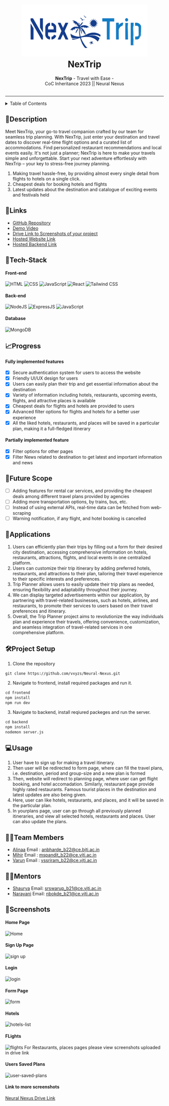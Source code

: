 <h1 align="center">
  <a href="https://github.com/CommunityOfCoders/Inheritance-2023">
    <img src="./frontend/src/images/newlogo.png" alt="NexTrip" width="400" height="166">
  </a>
  <br>
  NexTrip
</h1>

<div align="center">
   <strong>NexTrip</strong> - Travel with Ease - <br>
  CoC Inheritance 2023 || Neural Nexus <br> <br>
</div>
<hr>

<details>
<summary>Table of Contents</summary>

- [Description](#description)
- [Links](#links)
- [Tech Stack](#tech-stack)
- [Progress](#progress)
- [Future Scope](#future-scope)
- [Applications](#applications)
- [Project Setup](#project-setup)
- [Usage](#usage)
- [Team Members](#team-members)
- [Mentors](#mentors)
- [Screenshots](#screenshots)

</details>

## 📝Description

Meet NexTrip, your go-to travel companion crafted by our team for seamless trip planning. With NexTrip, just enter your destination and travel dates to discover real-time flight options and a curated list of accommodations. Find personalized restaurant recommendations and local events easily. It's not just a planner; NexTrip is here to make your travels simple and unforgettable. Start your next adventure effortlessly with NexTrip – your key to stress-free journey planning.

1. Making travel hassle-free, by providing almost every single detail from flights to hotels on a single click.
2. Cheapest deals for booking hotels and flights
3. Latest updates about the destination and catalogue of exciting events and festivals held

## 🔗Links

- [GitHub Repository](https://github.com/vxyzs/Neural-Nexus)
- [Demo Video](https://drive.google.com/drive/u/1/folders/1Mr50jWa19P459_gBYpcUDsGNswBmvKpm)
- [Drive Link to Screenshots of your project](https://drive.google.com/drive/u/1/folders/1Mr50jWa19P459_gBYpcUDsGNswBmvKpm)
- [Hosted Website Link](https://neural-nexus-frontend.vercel.app/)
- [Hosted Backend Link](https://nextrip-api.onrender.com/)

## 🤖Tech-Stack

#### Front-end

![HTML](https://img.shields.io/badge/-HTML5-E34F26?style=flat-square&logo=html5&logoColor=ffffff)
![CSS](https://img.shields.io/badge/-CSS3-1572B6?style=flat-square&logo=css3&logoColor=ffffff)
![JavaScript](https://img.shields.io/badge/-Javascript-F7DF1E?style=flat-square&logo=javascript&logoColor=000000)
![React](https://img.shields.io/badge/-React-61DAFB?style=flat-square&logo=react&logoColor=ffffff)
![Tailwind CSS](https://img.shields.io/badge/-TailwindCSS-06B6D4?style=flat-square&logo=tailwindcss&logoColor=ffffff)

#### Back-end

![NodeJS](https://img.shields.io/badge/-Node.JS-339933?style=flat-square&logo=nodedotjs&logoColor=ffffff)
![ExpressJS](https://img.shields.io/badge/-Express.js-%23404d59.svg?style=flat-square&logo=express&logoColor=%2361DAFB)
![JavaScript](https://img.shields.io/badge/-Javascript-F7DF1E?style=flat-square&logo=javascript&logoColor=000000)

#### Database

![MongoDB](https://img.shields.io/badge/MongoDB-47A248.svg?style=flat-square&logo=mongodb&logoColor=ffffff)

## 📈Progress

#### Fully implemented features

- [x] Secure authentication system for users to access the website
- [x] Friendly UI/UX design for users
- [x] Users can easily plan their trip and get essential information about the destination
- [x] Variety of information including hotels, restaurants, upcoming events, flights, and attractive places is available
- [x] Cheapest deals for flights and hotels are provided to users
- [x] Advanced filter options for flights and hotels for a better user experience
- [x] All the liked hotels, restaurants, and places will be saved in a particular plan, making it a full-fledged itinerary

#### Partially implemented feature

- [x] Filter options for other pages
- [x] Filter News related to destination to get latest and important information and news

## 🔮Future Scope

- [ ] Adding features for rental car services, and providing the cheapest deals among different travel plans provided by agencies
- [ ] Adding more transportation options, by trains, bus, etc.
- [ ] Instead of using external APIs, real-time data can be fetched from web-scraping
- [ ] Warning notification, if any flight, and hotel booking is cancelled

## 💸Applications

1. Users can efficiently plan their trips by filling out a form for their desired city destination, accessing comprehensive information on hotels, restaurants, attractions, flights, and local events in one centralized platform.
2. Users can customize their trip itinerary by adding preferred hotels, restaurants, and attractions to their plan, tailoring their travel experience to their specific interests and preferences.
3. Trip Planner allows users to easily update their trip plans as needed, ensuring flexibility and adaptability throughout their journey.
4. We can display targeted advertisements within our application, by partnering with travel-related businesses, such as hotels, airlines, and restaurants, to promote their services to users based on their travel preferences and itinerary.
5. Overall, the Trip Planner project aims to revolutionize the way individuals plan and experience their travels, offering convenience, customization, and seamless integration of travel-related services in one comprehensive platform.

## 🛠Project Setup

1. Clone the repository

```
git clone https://github.com/vxyzs/Neural-Nexus.git
```

2. Navigate to frontend, install required packages and run it.

```
cd frontend
npm install
npm run dev
```

3. Navigate to backend, install reqiured packeges and run the server.

```
cd backend
npm install
nodemon server.js
```

## 💻Usage

1. User have to sign up for making a travel itinerary.
2. Then user will be redirected to form page, where can fill the travel plans, i.e. destination, period and group-size and a new plan is formed
3. Then, website will redirect to planning page, where user can get flight booking, and hotel accomadation. Similarly, restaurant page provide highly rated restaurants. Famous tourist places in the destination and latest updates are also being given.
4. Here, user can like hotels, restaurants, and places, and it will be saved in the particular plan.
5. In yourplans page, user can go through all previously planned itineraries, and view all selected hotels, restaurants and places. User can also update the plans.

## 👨‍💻Team Members

- [Alinaa](https://github.com/AlinaaBharde) Email : anbharde_b22@ce.bjti.ac.in
- [Mihir](https://github.com/MSP20086) Email : mspandit_b22@ce.vjti.ac.in
- [Varun](https://github.com/vxyzs) Email : vssriram_b22@ce.vjti.ac.in

## 👨‍🏫Mentors

- [Shaurya](https://github.com/shauryaswarup) Email: srswarup_b21@ce.vjti.ac.in
- [Narayani](https://github.com/narayanibokde9) Email: nbokde_b21@ce.vjti.ac.in

## 📱Screenshots

#### Home Page

![Home](https://github.com/vxyzs/Neural-Nexus/assets/129577732/32b3a164-e4f0-444d-8714-337e4303e5f1)

#### Sign Up Page

![sign up](https://github.com/vxyzs/Neural-Nexus/assets/129577732/a25f893e-b405-4394-8543-951cb329f61c)

#### Login

![login](https://github.com/vxyzs/Neural-Nexus/assets/129577732/3b6658c6-45a4-465b-933e-d7c2aae341c7)

#### Form Page

![form](https://github.com/vxyzs/Neural-Nexus/assets/129577732/8f2c0d7a-ff35-48b8-8d3c-8de24fec89e7)

#### Hotels

![hotels-list](https://github.com/vxyzs/Neural-Nexus/assets/129577732/614b94e1-9089-47cf-a3c2-b5051548f931)

#### FLights

![flights](https://github.com/vxyzs/Neural-Nexus/assets/129577732/feffc2fa-0ce1-4876-b94f-7e0cc8c2d426)
For Restaurants, places pages please view screenshots uploaded in drive link

#### Users Saved Plans

![user-saved-plans](https://github.com/vxyzs/Neural-Nexus/assets/129577732/8fcbfc06-ec93-4a30-9902-372617097b01)

#### Link to more screenshots

[Neural Nexus Drive Link](https://drive.google.com/drive/u/1/folders/1Mr50jWa19P459_gBYpcUDsGNswBmvKpm)
